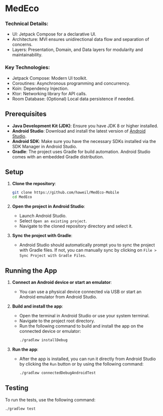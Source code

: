 # MedEco

### Technical Details:
- UI: Jetpack Compose for a declarative UI.
- Architecture: MVI ensures unidirectional data flow and separation of concerns.
- Layers: Presentation, Domain, and Data layers for modularity and maintainability.

### Key Technologies:

- Jetpack Compose: Modern UI toolkit.
- Coroutines: Asynchronous programming and concurrency.
- Koin: Dependency Injection.
- Ktor: Networking library for API calls.
- Room Database: (Optional) Local data persistence if needed.

## Prerequisites

- **Java Development Kit (JDK)**: Ensure you have JDK 8 or higher installed.
- **Android Studio**: Download and install the latest version of [Android Studio](https://developer.android.com/studio).
- **Android SDK**: Make sure you have the necessary SDKs installed via the SDK Manager in Android Studio.
- **Gradle**: The project uses Gradle for build automation. Android Studio comes with an embedded Gradle distribution.

## Setup

1. **Clone the repository**:
    ```sh
    git clone https://github.com/haweil/MedEco-Mobile
    cd MedEco
    ```

2. **Open the project in Android Studio**:
    - Launch Android Studio.
    - Select `Open an existing project`.
    - Navigate to the cloned repository directory and select it.

3. **Sync the project with Gradle**:
    - Android Studio should automatically prompt you to sync the project with Gradle files. If not, you can manually sync by clicking on `File > Sync Project with Gradle Files`.

## Running the App

1. **Connect an Android device or start an emulator**:
    - You can use a physical device connected via USB or start an Android emulator from Android Studio.

2. **Build and install the app**:
    - Open the terminal in Android Studio or use your system terminal.
    - Navigate to the project root directory.
    - Run the following command to build and install the app on the connected device or emulator:
      ```sh
      ./gradlew installDebug
      ```

3. **Run the app**:
    - After the app is installed, you can run it directly from Android Studio by clicking the `Run` button or by using the following command:
      ```sh
      ./gradlew connectedDebugAndroidTest
      ```

## Testing

To run the tests, use the following command:
```sh
./gradlew test
